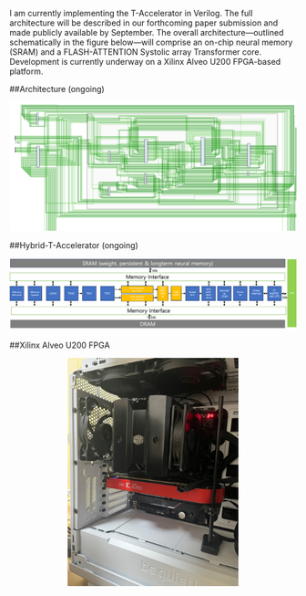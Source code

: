 I am currently implementing the T-Accelerator in Verilog.
The full architecture will be described in our forthcoming paper submission and made publicly available by September.
The overall architecture—outlined schematically in the figure below—will comprise an on-chip neural memory (SRAM) and a FLASH-ATTENTION Systolic array Transformer core.
Development is currently underway on a Xilinx Alveo U200 FPGA-based platform.

##Architecture (ongoing)
<p align="center">
  <img src="sch.png" width="1000" >
</p>

##Hybrid-T-Accelerator (ongoing)
<p align="center">
  <img src="arch1.png" width="1000" >
</p>



##Xilinx Alveo U200 FPGA 
<p align="center">
  <img src="u200.jpeg" width="300" >
</p>
